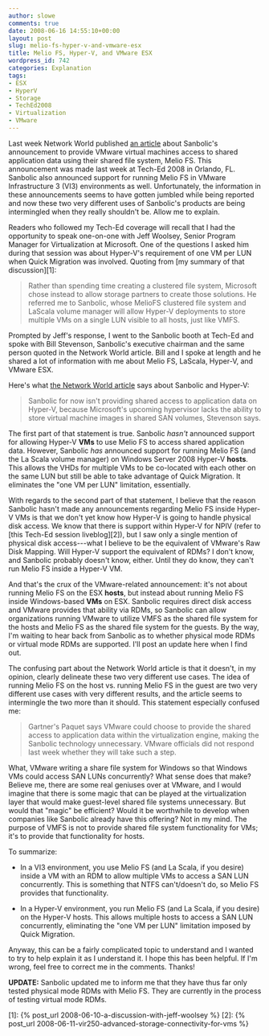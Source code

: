 ```yaml
---
author: slowe
comments: true
date: 2008-06-16 14:55:10+00:00
layout: post
slug: melio-fs-hyper-v-and-vmware-esx
title: Melio FS, Hyper-V, and VMware ESX
wordpress_id: 742
categories: Explanation
tags:
- ESX
- HyperV
- Storage
- TechEd2008
- Virtualization
- VMware
---
```


Last week Network World published [an article](http://www.networkworld.com/news/2008/061108-sanbolic-vmware-virtual-machines.html?page=1) about Sanbolic's announcement to provide VMware virtual machines access to shared application data using their shared file system, Melio FS. This announcement was made last week at Tech-Ed 2008 in Orlando, FL. Sanbolic also announced support for running Melio FS in VMware Infrastructure 3 (VI3) environments as well. Unfortunately, the information in these announcements seems to have gotten jumbled while being reported and now these two very different uses of Sanbolic's products are being intermingled when they really shouldn't be. Allow me to explain.

Readers who followed my Tech-Ed coverage will recall that I had the opportunity to speak one-on-one with Jeff Woolsey, Senior Program Manager for Virtualization at Microsoft. One of the questions I asked him during that session was about Hyper-V's requirement of one VM per LUN when Quick Migration was involved. Quoting from [my summary of that discussion][1]:

>Rather than spending time creating a clustered file system, Microsoft chose instead to allow storage partners to create those solutions. He referred me to Sanbolic, whose MelioFS clustered file system and LaScala volume manager will allow Hyper-V deployments to store multiple VMs on a single LUN visible to all hosts, just like VMFS.

Prompted by Jeff's response, I went to the Sanbolic booth at Tech-Ed and spoke with Bill Stevenson, Sanbolic's executive chairman and the same person quoted in the Network World article. Bill and I spoke at length and he shared a lot of information with me about Melio FS, LaScala, Hyper-V, and VMware ESX.

Here's what [the Network World article](http://www.networkworld.com/news/2008/061108-sanbolic-vmware-virtual-machines.html?page=2) says about Sanbolic and Hyper-V:

>Sanbolic for now isn't providing shared access to application data on Hyper-V, because Microsoft's upcoming hypervisor lacks the ability to store virtual machine images in shared SAN volumes, Stevenson says.

The first part of that statement is true. Sanbolic _hasn't_ announced support for allowing Hyper-V **VMs** to use Melio FS to access shared application data. However, Sanbolic _has_ announced support for running Melio FS (and the La Scala volume manager) on Windows Server 2008 Hyper-V **hosts**. This allows the VHDs for multiple VMs to be co-located with each other on the same LUN but still be able to take advantage of Quick Migration. It eliminates the "one VM per LUN" limitation, essentially.

With regards to the second part of that statement, I believe that the reason Sanbolic hasn't made any announcements regarding Melio FS inside Hyper-V VMs is that we don't yet know how Hyper-V is going to handle physical disk access. We know that there is support within Hyper-V for NPIV (refer to [this Tech-Ed session liveblog][2]), but I saw only a single mention of physical disk access---what I believe to be the equivalent of VMware's Raw Disk Mapping. Will Hyper-V support the equivalent of RDMs? I don't know, and Sanbolic probably doesn't know, either. Until they do know, they can't run Melio FS inside a Hyper-V VM.

And that's the crux of the VMware-related announcement: it's not about running Melio FS on the ESX **hosts**, but instead about running Melio FS inside Windows-based **VMs** on ESX. Sanbolic requires direct disk access and VMware provides that ability via RDMs, so Sanbolic can allow organizations running VMware to utilize VMFS as the shared file system for the hosts and Melio FS as the shared file system for the guests. By the way, I'm waiting to hear back from Sanbolic as to whether physical mode RDMs or virtual mode RDMs are supported. I'll post an update here when I find out.

The confusing part about the Network World article is that it doesn't, in my opinion, clearly delineate these two very different use cases. The idea of running Melio FS on the host vs. running Melio FS in the guest are two very different use cases with very different results, and the article seems to intermingle the two more than it should. This statement especially confused me:

>Gartner's Paquet says VMware could choose to provide the shared access to application data within the virtualization engine, making the Sanbolic technology unnecessary. VMware officials did not respond last week whether they will take such a step.

What, VMware writing a share file system for Windows so that Windows VMs could access SAN LUNs concurrently? What sense does that make? Believe me, there are some real geniuses over at VMware, and I would imagine that there is some magic that can be played at the virtualization layer that would make guest-level shared file systems unnecessary. But would that "magic" be efficient? Would it be worthwhile to develop when companies like Sanbolic already have this offering? Not in my mind. The purpose of VMFS is not to provide shared file system functionality for VMs; it's to provide that functionality for hosts.

To summarize:

* In a VI3 environment, you use Melio FS (and La Scala, if you desire) inside a VM with an RDM to allow multiple VMs to access a SAN LUN concurrently. This is something that NTFS can't/doesn't do, so Melio FS provides that functionality.

* In a Hyper-V environment, you run Melio FS (and La Scala, if you desire) on the Hyper-V hosts. This allows multiple hosts to access a SAN LUN concurrently, eliminating the "one VM per LUN" limitation imposed by Quick Migration.

Anyway, this can be a fairly complicated topic to understand and I wanted to try to help explain it as I understand it. I hope this has been helpful. If I'm wrong, feel free to correct me in the comments. Thanks!

**UPDATE:** Sanbolic updated me to inform me that they have thus far only tested physical mode RDMs with Melio FS. They are currently in the process of testing virtual mode RDMs.

[1]: {% post_url 2008-06-10-a-discussion-with-jeff-woolsey %}
[2]: {% post_url 2008-06-11-vir250-advanced-storage-connectivity-for-vms %}

